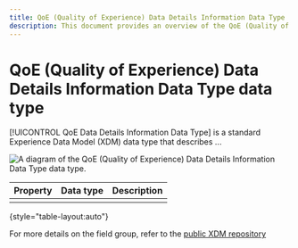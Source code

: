 ```yaml
---
title: QoE (Quality of Experience) Data Details Information Data Type
description: This document provides an overview of the QoE (Quality of Experience) Data Details Information Data Type Experience Data Model (XDM) data type.
---
```

# QoE (Quality of Experience) Data Details Information Data Type data type

[!UICONTROL QoE Data Details Information Data Type] is a standard Experience Data Model (XDM) data type that describes ...

![A diagram of the  QoE (Quality of Experience) Data Details Information Data Type data type.]()

| Property | Data type | Description |
| --- | --- | --- |
|     |     |     |

{style="table-layout:auto"}

For more details on the field group, refer to the [public XDM repository](https://github.com/adobe/xdm/blob/master/components/datatypes/qoedatadetails.schema.json)
